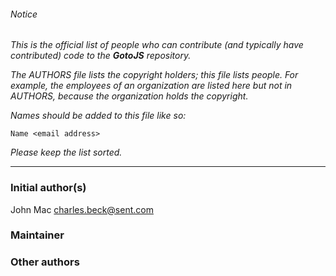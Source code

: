 ###### Notice

*This is the official list of people who can contribute (and typically have
contributed) code to the **GotoJS** repository.*

*The AUTHORS file lists the copyright holders; this file lists people. For
example, the employees of an organization are listed here but not in AUTHORS,
because the organization holds the copyright.*

*Names should be added to this file like so:*

	Name <email address>

*Please keep the list sorted.*

* * *

### Initial author(s)

John Mac <charles.beck@sent.com>

### Maintainer



### Other authors


